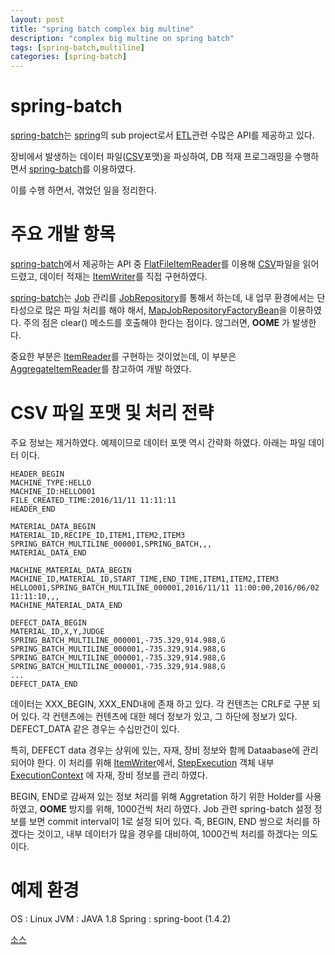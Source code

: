 ```yaml
---
layout: post
title: "spring batch complex big multine"
description: "complex big multine on spring batch"
tags: [spring-batch,multiline]
categories: [spring-batch]
---
```


# spring-batch
[spring-batch](http://projects.spring.io/spring-batch/)는 [spring](https://spring.io/)의 sub project로서 [ETL](https://en.wikipedia.org/wiki/Extract,_transform,_load)관련 수많은 API를 제공하고 있다.

장비에서 발생하는 데이터 파일([CSV](https://en.wikipedia.org/wiki/Comma-separated_values)포맷)을 파싱하여, DB 적재 프로그래밍을 수행하면서 [spring-batch](http://projects.spring.io/spring-batch/)를 이용하였다.

이를 수행 하면서, 겪었던 일을 정리한다.

# 주요 개발 항목
[spring-batch](http://projects.spring.io/spring-batch/)에서 제공하는 API 중 [FlatFileItemReader](http://docs.spring.io/spring-batch/trunk/reference/html/readersAndWriters.html#flatFileItemReader)를 이용해 [CSV](https://en.wikipedia.org/wiki/Comma-separated_values)파일을 읽어 드렸고, 데이터 적재는
[ItemWriter](http://docs.spring.io/spring-batch/trunk/reference/html/readersAndWriters.html#itemWriter)를 직접 구현하였다.

[spring-batch](http://projects.spring.io/spring-batch/)는 [Job](http://docs.spring.io/spring-batch/trunk/reference/html/domain.html#domainJob) 관리를 [JobRepository](http://docs.spring.io/spring-batch/trunk/reference/html/domain.html#domainJobRepository)를 통해서 하는데, 내 업무 환경에서는 단타성으로 많은 파일 처리를 해야 해서, [MapJobRepositoryFactoryBean](http://docs.spring.io/spring-batch/trunk/apidocs/org/springframework/batch/core/repository/support/MapJobRepositoryFactoryBean.html)을 이용하였다. 주의 점은
clear() 메소드를 호출해야 한다는 점이다. 않그러면, **OOME** 가 발생한다.

중요한 부분은 [ItemReader](http://docs.spring.io/spring-batch/trunk/reference/html/readersAndWriters.html#itemReader)를 구현하는 것이었는데,
이 부분은 [AggregateItemReader](https://github.com/spring-projects/spring-batch/blob/master/spring-batch-samples/src/main/java/org/springframework/batch/sample/domain/multiline/AggregateItemReader.java)를 참고하여 개발 하였다.

# CSV 파일 포맷 및 처리 전략
주요 정보는 제거하였다. 예제이므로 데이터 포맷 역시 간략화 하였다.
아래는 파일 데이터 이다.

```
HEADER_BEGIN
MACHINE_TYPE:HELLO
MACHINE_ID:HELLO001
FILE_CREATED_TIME:2016/11/11 11:11:11
HEADER_END

MATERIAL_DATA_BEGIN
MATERIAL_ID,RECIPE_ID,ITEM1,ITEM2,ITEM3
SPRING_BATCH_MULTILINE_000001,SPRING_BATCH,,,
MATERIAL_DATA_END

MACHINE_MATERIAL_DATA_BEGIN
MACHINE_ID,MATERIAL_ID,START_TIME,END_TIME,ITEM1,ITEM2,ITEM3
HELLO001,SPRING_BATCH_MULTILINE_000001,2016/11/11 11:00:00,2016/06/02 11:11:10,,,
MACHINE_MATERIAL_DATA_END

DEFECT_DATA_BEGIN
MATERIAL_ID,X,Y,JUDGE
SPRING_BATCH_MULTILINE_000001,-735.329,914.988,G
SPRING_BATCH_MULTILINE_000001,-735.329,914.988,G
SPRING_BATCH_MULTILINE_000001,-735.329,914.988,G
SPRING_BATCH_MULTILINE_000001,-735.329,914.988,G
...
DEFECT_DATA_END

```

데이터는 XXX_BEGIN, XXX_END내에 존재 하고 있다. 각 컨텐츠는 CRLF로 구분 되어 있다.
각 컨텐츠에는 컨텐츠에 대한 헤더 정보가 있고, 그 하단에 정보가 있다.
DEFECT_DATA 같은 경우는 수십만건이 있다.

특히, DEFECT data 경우는 상위에 있는, 자재, 장비 정보와 함께 Dataabase에 관리 되어야 한다.
이 처리를 위해 [ItemWriter](http://docs.spring.io/spring-batch/trunk/reference/html/readersAndWriters.html#itemWriter)에서, [StepExecution](http://docs.spring.io/spring-batch/trunk/reference/html/domain.html#domainStepExecution) 객체 내부 [ExecutionContext](http://docs.spring.io/spring-batch/trunk/reference/html/domain.html#domainExecutionContext) 에 자재, 장비 정보를 관리 하였다.

BEGIN, END로 감싸져 있는 정보 처리를 위해 Aggretation 하기 위한 Holder를 사용하였고, **OOME** 방지를 위해,
1000건씩 처리 하였다. Job 관련 spring-batch 설정 정보를 보면 commit interval이 1로 설정 되어 있다.
즉, BEGIN, END 쌍으로 처리를 하겠다는 것이고, 내부 데이터가 많을 경우를 대비하여, 1000건씩 처리를 하겠다는 의도 이다.

# 예제 환경
OS     : Linux
JVM    : JAVA 1.8
Spring : spring-boot (1.4.2)

[소스](https://github.com/jihwan/spring-batch-multiline-test)
